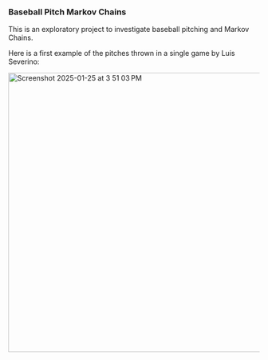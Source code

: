 ### Baseball Pitch Markov Chains
This is an exploratory project to investigate baseball pitching and Markov Chains.

Here is a first example of the pitches thrown in a single game by Luis Severino:

<img width="560" alt="Screenshot 2025-01-25 at 3 51 03 PM" src="https://github.com/user-attachments/assets/ea7dfa9a-ea61-451e-b905-29f4bffc6311" />
